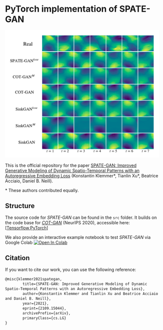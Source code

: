 # PyTorch implementation of SPATE-GAN

![Generated data from the turbulent flows dataset](https://raw.githubusercontent.com/konstantinklemmer/spate-gan/main/images/tf.png)

This is the official repository for the paper [SPATE-GAN: Improved Generative Modeling of Dynamic Spatio-Temporal Patterns with an Autoregressive Embedding Loss](https://arxiv.org/abs/2109.15044/) (Konstantin Klemmer\*, Tianlin Xu\*, Beatrice Acciaio, Daniel B. Neill).

\* These authors contributed equally.

## Structure

The source code for *SPATE-GAN* can be found in the `src` folder. It builds on the code base for *[COT-GAN](https://papers.nips.cc/paper/2020/file/641d77dd5271fca28764612a028d9c8e-Paper.pdf)* (NeurIPS 2020), accessible here: \[[Tensorflow](https://github.com/tianlinxu312/cot-gan),[PyTorch](https://github.com/tianlinxu312/cot-gan-pytorch)\]

We also provide an interactive example notebook to test *SPATE-GAN* via Google Colab [![Open In Colab](https://colab.research.google.com/assets/colab-badge.svg)](https://colab.research.google.com/github/konstantinklemmer/spate-gan/blob/master/spate_gan_example.ipynb)

## Citation 

If you want to cite our work, you can use the following reference:

```
@misc{klemmer2021spategan,
	    title={SPATE-GAN: Improved Generative Modeling of Dynamic Spatio-Temporal Patterns with an Autoregressive Embedding Loss},
	    author={Konstantin Klemmer and Tianlin Xu and Beatrice Acciaio and Daniel B. Neill},
	    year={2021},
	    eprint={2109.15044},
	    archivePrefix={arXiv},
	    primaryClass={cs.LG}
}
```
